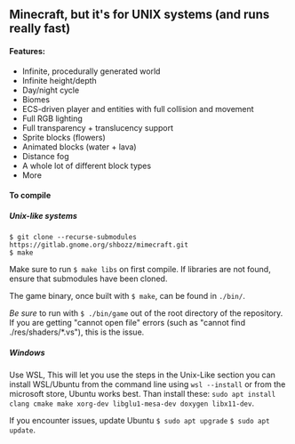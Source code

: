 ## Minecraft, but it's for UNIX systems (and runs really fast)

#### Features:
- Infinite, procedurally generated world
- Infinite height/depth
- Day/night cycle
- Biomes
- ECS-driven player and entities with full collision and movement
- Full RGB lighting
- Full transparency + translucency support
- Sprite blocks (flowers)
- Animated blocks (water + lava)
- Distance fog
- A whole lot of different block types
- More
 
#### To compile

##### Unix-like systems
`$ git clone --recurse-submodules https://gitlab.gnome.org/shbozz/mimecraft.git`\
`$ make`

Make sure to run `$ make libs` on first compile.
If libraries are not found, ensure that submodules have been cloned.

The game binary, once built with `$ make`, can be found in `./bin/`.

*Be sure* to run with `$ ./bin/game` out of the root directory of the repository.
If you are getting "cannot open file" errors (such as "cannot find ./res/shaders/*.vs"), this is the issue. 

##### Windows
Use WSL, This will let you use the steps in the Unix-Like section 
you can install WSL/Ubuntu from the command line using `wsl --install` or from the microsoft store, Ubuntu works best. 
Than install these: `sudo apt install clang cmake make xorg-dev libglu1-mesa-dev doxygen libx11-dev`.

If you encounter issues, update Ubuntu `$ sudo apt upgrade` `$ sudo apt update`. 